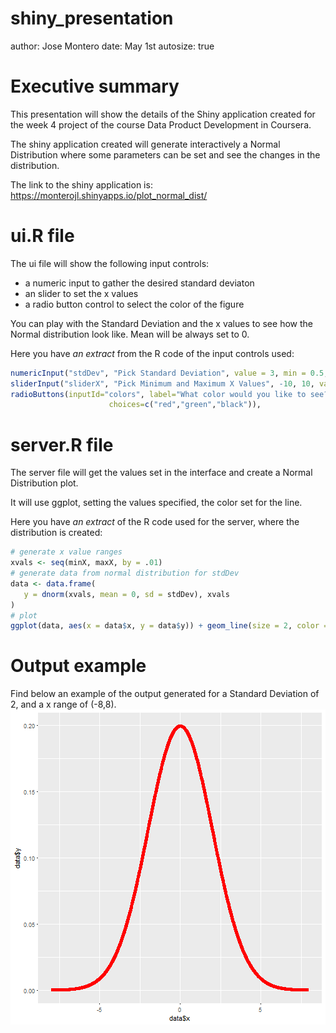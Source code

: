 shiny_presentation
========================================================
author: Jose Montero
date: May 1st
autosize: true

Executive summary
========================================================

This presentation will show the details of the Shiny application created for the week 4 project of the course Data Product Development in Coursera.

The shiny application created will generate interactively a Normal Distribution where some parameters can be set and see the changes in the distribution.

The link to the shiny application is: https://monterojl.shinyapps.io/plot_normal_dist/

ui.R file
========================================================
The ui file will show the following input controls:
- a numeric input to gather the desired standard deviaton
- an slider to set the x values
- a radio button control to select the color of the figure

You can play with the Standard Deviation and the x values to see how the Normal distribution look like. Mean will be always set to 0.

Here you have *an extract* from the R code of the input controls used:


```r
numericInput("stdDev", "Pick Standard Deviation", value = 3, min = 0.5, max = 5, step = 0.5),
sliderInput("sliderX", "Pick Minimum and Maximum X Values", -10, 10, value = c(-5, 5)),
radioButtons(inputId="colors", label="What color would you like to see?", 
                      choices=c("red","green","black")),
```


server.R file
========================================================
The server file will get the values set in the interface and create a Normal Distribution plot.

It will use ggplot, setting the values specified, the color set for the line.

Here you have *an extract* of the R code used for the server, where the distribution is created:

```r
# generate x value ranges
xvals <- seq(minX, maxX, by = .01)
# generate data from normal distribution for stdDev
data <- data.frame(
   y = dnorm(xvals, mean = 0, sd = stdDev), xvals
)
# plot
ggplot(data, aes(x = data$x, y = data$y)) + geom_line(size = 2, color = color)
```

Output example
========================================================
Find below an example of the output generated for a Standard Deviation of 2, and a x range of (-8,8).
![plot of chunk example](shiny_presentation-figure/example-1.png)
